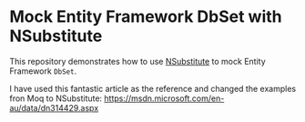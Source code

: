 # Mock Entity Framework DbSet with NSubstitute

This repository demonstrates how to use [NSubstitute](http://nsubstitute.github.io/) to mock Entity Framework `DbSet`.

I have used this fantastic article as the reference and changed the examples fron Moq to NSubstitute: 
https://msdn.microsoft.com/en-au/data/dn314429.aspx